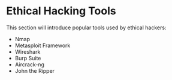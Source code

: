 # Ethical Hacking Tools

This section will introduce popular tools used by ethical hackers:
- Nmap
- Metasploit Framework
- Wireshark
- Burp Suite
- Aircrack-ng
- John the Ripper
